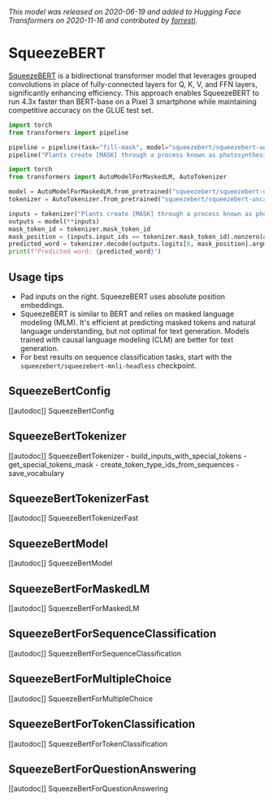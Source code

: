 <!--Copyright 2020 The HuggingFace Team. All rights reserved.

Licensed under the Apache License, Version 2.0 (the "License"); you may not use this file except in compliance with
the License. You may obtain a copy of the License at

http://www.apache.org/licenses/LICENSE-2.0

Unless required by applicable law or agreed to in writing, software distributed under the License is distributed on
an "AS IS" BASIS, WITHOUT WARRANTIES OR CONDITIONS OF ANY KIND, either express or implied. See the License for the
specific language governing permissions and limitations under the License.

⚠️ Note that this file is in Markdown but contain specific syntax for our doc-builder (similar to MDX) that may not be
rendered properly in your Markdown viewer.

-->
*This model was released on 2020-06-19 and added to Hugging Face Transformers on 2020-11-16 and contributed by [forresti](https://huggingface.co/forresti).*

# SqueezeBERT

[SqueezeBERT](https://huggingface.co/papers/2006.11316) is a bidirectional transformer model that leverages grouped convolutions in place of fully-connected layers for Q, K, V, and FFN layers, significantly enhancing efficiency. This approach enables SqueezeBERT to run 4.3x faster than BERT-base on a Pixel 3 smartphone while maintaining competitive accuracy on the GLUE test set.

<hfoptions id="usage">
<hfoption id="Pipeline">

```py
import torch
from transformers import pipeline

pipeline = pipeline(task="fill-mask", model="squeezebert/squeezebert-uncased", dtype="auto")
pipeline("Plants create [MASK] through a process known as photosynthesis.")
```

</hfoption>
<hfoption id="AutoModel">

```py
import torch
from transformers import AutoModelForMaskedLM, AutoTokenizer

model = AutoModelForMaskedLM.from_pretrained("squeezebert/squeezebert-uncased", dtype="auto")
tokenizer = AutoTokenizer.from_pretrained("squeezebert/squeezebert-uncased")

inputs = tokenizer("Plants create [MASK] through a process known as photosynthesis.", return_tensors="pt")
outputs = model(**inputs)
mask_token_id = tokenizer.mask_token_id
mask_position = (inputs.input_ids == tokenizer.mask_token_id).nonzero(as_tuple=True)[1]
predicted_word = tokenizer.decode(outputs.logits[0, mask_position].argmax(dim=-1))
print(f"Predicted word: {predicted_word}")
```

</hfoption>
</hfoptions>

## Usage tips

- Pad inputs on the right. SqueezeBERT uses absolute position embeddings.
- SqueezeBERT is similar to BERT and relies on masked language modeling (MLM). It's efficient at predicting masked tokens and natural language understanding, but not optimal for text generation. Models trained with causal language modeling (CLM) are better for text generation.
- For best results on sequence classification tasks, start with the `squeezebert/squeezebert-mnli-headless` checkpoint.

## SqueezeBertConfig

[[autodoc]] SqueezeBertConfig

## SqueezeBertTokenizer

[[autodoc]] SqueezeBertTokenizer
    - build_inputs_with_special_tokens
    - get_special_tokens_mask
    - create_token_type_ids_from_sequences
    - save_vocabulary

## SqueezeBertTokenizerFast

[[autodoc]] SqueezeBertTokenizerFast

## SqueezeBertModel

[[autodoc]] SqueezeBertModel

## SqueezeBertForMaskedLM

[[autodoc]] SqueezeBertForMaskedLM

## SqueezeBertForSequenceClassification

[[autodoc]] SqueezeBertForSequenceClassification

## SqueezeBertForMultipleChoice

[[autodoc]] SqueezeBertForMultipleChoice

## SqueezeBertForTokenClassification

[[autodoc]] SqueezeBertForTokenClassification

## SqueezeBertForQuestionAnswering

[[autodoc]] SqueezeBertForQuestionAnswering

